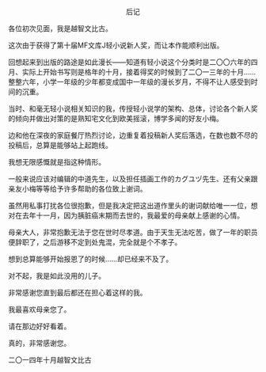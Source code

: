 <p align="center">后记</p>

各位初次见面，我是越智文比古。

这次由于获得了第十届MF文库J轻小说新人奖，而让本作能顺利出版。

回想起来到出版的路途是如此漫长——知道有轻小说这个分类时是二〇〇六年的四月、实际上开始书写则是格年的十月，接着得奖的时候到了二〇一三年的十月……整整六年，小学一年级的少年都变成国中一年级的漫长岁月，不得不让人感受到时间的沉重。

当时、和毫无轻小说相关知识的我，传授轻小说学的架构、总体，讨论各个新人奖的倾向并做出对策的是熟知宅文化到欧美摇滚，博学多闻的好友小梅。

边和他在深夜的家庭餐厅热烈讨论，边重复着投稿新人奖后落选，在数也数不尽的投稿后，总算是能够站上起跑线。

我想无限感慨就是指这种情形。

一般来说应该对编辑的中道先生，以及担任插画工作的カグユヅ先生、还有父亲跟亲友小梅等等给予许多帮助的各位致上谢词。

虽然用私事打扰各位很抱歉，但是我决定把这出道作里头的谢词献给唯一一位，想对在去年十一月，因为胰脏癌末期而去世的，我最爱的母亲献上感谢的心情。

母亲大人，非常抱歉无法于您在世时尽孝道。由于天生无法吃苦，做了一年的职员便辞职了，之后游移不定到处鬼混，完全就是个不孝子。

想到总算能够开始报恩了的时候……却已经来不及了。

对不起，我是如此没用的儿子。

非常感谢您直到最后都还在担心着这样的我。

我最喜欢母亲您了。

请在那边好好看着。

真的，非常感谢您。

二〇一四年十月越智文比古

